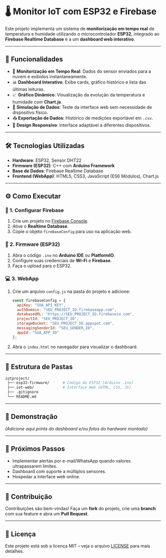 # 🌡️ Monitor IoT com ESP32 e Firebase

Este projeto implementa um sistema de **monitorização em tempo real** de temperatura e humidade utilizando o microcontrolador **ESP32**, integrado ao **Firebase Realtime Database** e a um **dashboard web interativo**.

---

## 🚀 Funcionalidades

* 📡 **Monitorização em Tempo Real**: Dados do sensor enviados para a nuvem e exibidos instantaneamente.
* 📊 **Dashboard Interativo**: Exibe cards, gráfico histórico e lista das últimas leituras.
* 📈 **Gráfico Dinâmico**: Visualização da evolução da temperatura e humidade com **Chart.js**.
* 🧪 **Simulação de Dados**: Teste da interface web sem necessidade de dispositivo físico.
* 📥 **Exportação de Dados**: Histórico de medições exportável em `.csv`.
* 📱 **Design Responsivo**: Interface adaptável a diferentes dispositivos.

---

## 🛠️ Tecnologias Utilizadas

* **Hardware**: ESP32, Sensor DHT22
* **Firmware (ESP32)**: C++ com **Arduino Framework**
* **Base de Dados**: Firebase Realtime Database
* **Frontend (WebApp)**: HTML5, CSS3, JavaScript (ES6 Módulos), Chart.js

---

## ⚙️ Como Executar

### 🔧 1. Configurar Firebase

1. Crie um projeto no [Firebase Console](https://console.firebase.google.com/).
2. Ative o **Realtime Database**.
3. Copie o objeto `firebaseConfig` para uso na aplicação web.

### 📡 2. Firmware (ESP32)

1. Abra o código `.ino` no **Arduino IDE** ou **PlatformIO**.
2. Configure suas credenciais de **Wi-Fi** e **Firebase**.
3. Faça o upload para o ESP32.

### 💻 3. WebApp

1. Crie um arquivo `config.js` na pasta do projeto e adicione:

   ```javascript
   const firebaseConfig = {
     apiKey: "SUA_API_KEY",
     authDomain: "SEU_PROJECT_ID.firebaseapp.com",
     databaseURL: "https://SEU_PROJECT_ID.firebaseio.com",
     projectId: "SEU_PROJECT_ID",
     storageBucket: "SEU_PROJECT_ID.appspot.com",
     messagingSenderId: "SEU_SENDER_ID",
     appId: "SUA_APP_ID"
   };
   ```
2. Abra o `index.html` no navegador para visualizar o dashboard.

---

## 📂 Estrutura de Pastas

```bash
iotproject/
 ├── esp32-firmware/      # Código do ESP32 (Arduino .ino)
 ├── iot-web/             # Interface Web (HTML, CSS, JS)
 ├── .gitignore
 └── README.md
```

---

## 📸 Demonstração

*(Adicione aqui prints do dashboard e/ou fotos do hardware montado)*

---

## 📌 Próximos Passos

* Implementar alertas por e-mail/WhatsApp quando valores ultrapassarem limites.
* Dashboard com suporte a múltiplos sensores.
* Hospedar a interface web online.

---

## 🤝 Contribuição

Contribuições são bem-vindas!
Faça um **fork** do projeto, crie uma **branch** com sua feature e abra um **Pull Request**.

---

## 📄 Licença

Este projeto está sob a licença MIT – veja o arquivo [LICENSE](LICENSE) para mais detalhes.

